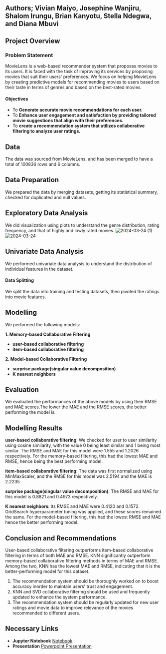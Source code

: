 
## **Authors;** Vivian Maiyo, Josephine Wanjiru, Shalom Irungu, Brian Kanyotu, Stella Ndegwa, and Diana Mbuvi
## Project Overview
### Problem Statement
MovieLens is a web-based recommender system that proposes movies to its users. It is faced with the task of improving its services by proposing movies that suit their users' preferences. We focus on helping MovieLens by creating predictive models for recommending movies to users based on their taste in terms of genres and based on the best-rated movies. 


#### Objectives
* To **Generate accurate movie recommendations for each user.**
* To **Enhance user engagement and satisfaction by providing tailored movie suggestions that align with their preferences.**
* To **create a recommendation system that utilizes collaborative filtering to analyze user ratings.**
## Data
The data was sourced from MovieLens, and has been merged to have a total of 100836 rows and 6 columns.
## Data Preparation
We prepared the data by merging datasets, getting its statistical summary, checked for duplicated and null values.
## Exploratory Data Analysis
We did visualization using plots to understand the genre distribution, rating frequency, and that of highly and lowly rated movies.
![2024-03-24 (1)](https://github.com/shalomirungu/phase4_project/assets/149403427/d09ccd9b-e3c5-4f6b-a49e-be52606a9bbd)
![2024-03-24](https://github.com/shalomirungu/phase4_project/assets/149403427/266ea017-d88c-46d5-96f4-cf7f39be2b14)
## Univariate Data Analysis
We performed univariate data analysis to understand the distribution of individual features in the dataset. 
#### Data Splitting
We split the data into training and testing datasets, then  pivoted the ratings into movie features.
## Modelling
We performed the following models:

 **1. Memory-based Collaborative Filtering**
* **user-based collaborative filtering**
* **item-based collaborative filtering**
  
 **2. Model-based Collaborative Filtering**
* **surprise package(singular value decomposition)**
* **K nearest neighbors**
## Evaluation
We evaluated the performances of the above models by using their RMSE and MAE scores.The lower the MAE and the RMSE scores, the better performing the model is. 
## Modelling Results
 **user-based collaborative filtering**:
 We checked for user to user similarity using cosine similarity, with the value 0 being least similar and 1 being most similar. The RMSE and MAE for this model were 1.555 and 1.2026 respectively. For the memory-based filtering, this had the lowest MAE and RMSE, hence being the best performing model.
 
 **item-based collaborative filtering**:
The data was first normalized using MinMaxScaler, and the RMSE for this model was 2.5194 and the MAE is 2.2235

 **surprise package(singular value decomposition)**:
 The RMSE and MAE for this model is 0.8821 and 0.4973 respectively. 
 
 **K nearest neighbors**:
 Its RMSE and MAE were 0.4120 and 0.1572. GridSearch hyperparameter tuning was applied, and these scores remained the same. For the model-based filtering, this had the lowest RMSE and MAE hence the better performing model.   
 
 ## Conclusion and Recommendations
 User-based collaborative filtering outperforms item-based collaborative filtering in terms of both MAE and RMSE. KNN significantly outperform memory-based collaborative filtering methods in terms of MAE and RMSE. Among the two, KNN has the lowest MAE and RMSE, indicating that it is the better-performing model for this dataset.
 1. The recommendation system should be thoroughly worked on to boost accuracy inorder to maintain users' trust and engagement.
 2. KNN and SVD collaborative filtering should be used and frequently updated to enhance the system performance.
 3. The recommendation system should be regularly updated for new user ratings and movie data to improve relevance of the movies recommended to different users. 
## Necessary Links
* **Jupyter Notebook** [Notebook](Phase4_Project.ipynb)
* **Presentation** [Powerpoint Presentation](https://github.com/shalomirungu/phase4_project/blob/c3af79dce1b03496dd229a54ab8cb9ea66c83e50/Presentation%20Phase%204.pptm)
